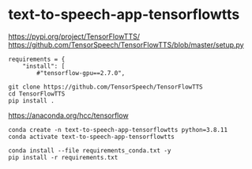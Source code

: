 # text-to-speech-app-tensorflowtts

https://pypi.org/project/TensorFlowTTS/  
https://github.com/TensorSpeech/TensorFlowTTS/blob/master/setup.py
```
requirements = {
    "install": [
        #"tensorflow-gpu==2.7.0",
```
```
git clone https://github.com/TensorSpeech/TensorFlowTTS
cd TensorFlowTTS
pip install .
```

https://anaconda.org/hcc/tensorflow

```
conda create -n text-to-speech-app-tensorflowtts python=3.8.11
conda activate text-to-speech-app-tensorflowtts

conda install --file requirements_conda.txt -y
pip install -r requirements.txt
```
